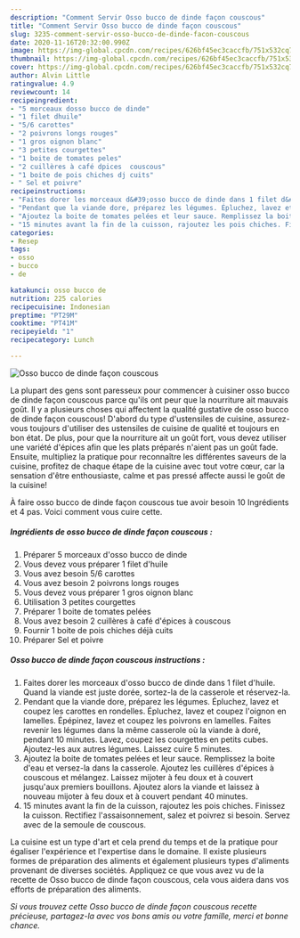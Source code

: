 ```yaml
---
description: "Comment Servir Osso bucco de dinde façon couscous"
title: "Comment Servir Osso bucco de dinde façon couscous"
slug: 3235-comment-servir-osso-bucco-de-dinde-facon-couscous
date: 2020-11-16T20:32:00.990Z
image: https://img-global.cpcdn.com/recipes/626bf45ec3caccfb/751x532cq70/osso-bucco-de-dinde-facon-couscous-photo-principale-de-la-recette.jpg
thumbnail: https://img-global.cpcdn.com/recipes/626bf45ec3caccfb/751x532cq70/osso-bucco-de-dinde-facon-couscous-photo-principale-de-la-recette.jpg
cover: https://img-global.cpcdn.com/recipes/626bf45ec3caccfb/751x532cq70/osso-bucco-de-dinde-facon-couscous-photo-principale-de-la-recette.jpg
author: Alvin Little
ratingvalue: 4.9
reviewcount: 14
recipeingredient:
- "5 morceaux dosso bucco de dinde"
- "1 filet dhuile"
- "5/6 carottes"
- "2 poivrons longs rouges"
- "1 gros oignon blanc"
- "3 petites courgettes"
- "1 boite de tomates peles"
- "2 cuillères à café dpices  couscous"
- "1 boite de pois chiches dj cuits"
- " Sel et poivre"
recipeinstructions:
- "Faites dorer les morceaux d&#39;osso bucco de dinde dans 1 filet d&#39;huile. Quand la viande est juste dorée, sortez-la de la casserole et réservez-la."
- "Pendant que la viande dore, préparez les légumes. Épluchez, lavez et coupez les carottes en rondelles. Épluchez, lavez et coupez l&#39;oignon en lamelles. Épépinez, lavez et coupez les poivrons en lamelles. Faites revenir les légumes dans la même casserole où la viande à doré, pendant 10 minutes. Lavez, coupez les courgettes en petits cubes. Ajoutez-les aux autres légumes. Laissez cuire 5 minutes."
- "Ajoutez la boite de tomates pelées et leur sauce. Remplissez la boite d&#39;eau et versez-la dans la casserole. Ajoutez les cuillères d&#39;épices à couscous et mélangez. Laissez mijoter à feu doux et à couvert jusqu&#39;aux premiers bouillons. Ajoutez alors la viande et laissez à nouveau mijoter à feu doux et à couvert pendant 40 minutes."
- "15 minutes avant la fin de la cuisson, rajoutez les pois chiches. Finissez la cuisson. Rectifiez l&#39;assaisonnement, salez et poivrez si besoin. Servez avec de la semoule de couscous."
categories:
- Resep
tags:
- osso
- bucco
- de

katakunci: osso bucco de 
nutrition: 225 calories
recipecuisine: Indonesian
preptime: "PT29M"
cooktime: "PT41M"
recipeyield: "1"
recipecategory: Lunch

---
```



![Osso bucco de dinde façon couscous](https://img-global.cpcdn.com/recipes/626bf45ec3caccfb/751x532cq70/osso-bucco-de-dinde-facon-couscous-photo-principale-de-la-recette.jpg)

La plupart des gens sont paresseux pour commencer à cuisiner osso bucco de dinde façon couscous parce qu'ils ont peur que la nourriture ait mauvais goût. Il y a plusieurs choses qui affectent la qualité gustative de osso bucco de dinde façon couscous! D'abord du type d'ustensiles de cuisine, assurez-vous toujours d'utiliser des ustensiles de cuisine de qualité et toujours en bon état. De plus, pour que la nourriture ait un goût fort, vous devez utiliser une variété d'épices afin que les plats préparés n'aient pas un goût fade. Ensuite, multipliez la pratique pour reconnaître les différentes saveurs de la cuisine, profitez de chaque étape de la cuisine avec tout votre cœur, car la sensation d'être enthousiaste, calme et pas pressé affecte aussi le goût de la cuisine!

<!--inarticleads1-->

À faire osso bucco de dinde façon couscous tue avoir besoin 10 Ingrédients et 4 pas. Voici comment vous cuire cette.

##### Ingrédients de osso bucco de dinde façon couscous :

1. Préparer 5 morceaux d&#39;osso bucco de dinde
1. Vous devez vous préparer 1 filet d&#39;huile
1. Vous avez besoin 5/6 carottes
1. Vous avez besoin 2 poivrons longs rouges
1. Vous devez vous préparer 1 gros oignon blanc
1. Utilisation 3 petites courgettes
1. Préparer 1 boite de tomates pelées
1. Vous avez besoin 2 cuillères à café d&#39;épices à couscous
1. Fournir 1 boite de pois chiches déjà cuits
1. Préparer  Sel et poivre




<!--inarticleads2-->

##### Osso bucco de dinde façon couscous instructions :

1. Faites dorer les morceaux d&#39;osso bucco de dinde dans 1 filet d&#39;huile. Quand la viande est juste dorée, sortez-la de la casserole et réservez-la.
1. Pendant que la viande dore, préparez les légumes. Épluchez, lavez et coupez les carottes en rondelles. Épluchez, lavez et coupez l&#39;oignon en lamelles. Épépinez, lavez et coupez les poivrons en lamelles. Faites revenir les légumes dans la même casserole où la viande à doré, pendant 10 minutes. Lavez, coupez les courgettes en petits cubes. Ajoutez-les aux autres légumes. Laissez cuire 5 minutes.
1. Ajoutez la boite de tomates pelées et leur sauce. Remplissez la boite d&#39;eau et versez-la dans la casserole. Ajoutez les cuillères d&#39;épices à couscous et mélangez. Laissez mijoter à feu doux et à couvert jusqu&#39;aux premiers bouillons. Ajoutez alors la viande et laissez à nouveau mijoter à feu doux et à couvert pendant 40 minutes.
1. 15 minutes avant la fin de la cuisson, rajoutez les pois chiches. Finissez la cuisson. Rectifiez l&#39;assaisonnement, salez et poivrez si besoin. Servez avec de la semoule de couscous.




<!--inarticleads1-->

<p>
La cuisine est un type d'art et cela prend du temps et de la pratique pour égaliser l'expérience et l'expertise dans le domaine. Il existe plusieurs formes de préparation des aliments et également plusieurs types d'aliments provenant de diverses sociétés. Appliquez ce que vous avez vu de la recette de Osso bucco de dinde façon couscous, cela vous aidera dans vos efforts de préparation des aliments.
</p>

<p>
<i>Si vous trouvez cette Osso bucco de dinde façon couscous recette précieuse, partagez-la avec vos bons amis ou votre famille, merci et bonne chance.</i>
</p>
